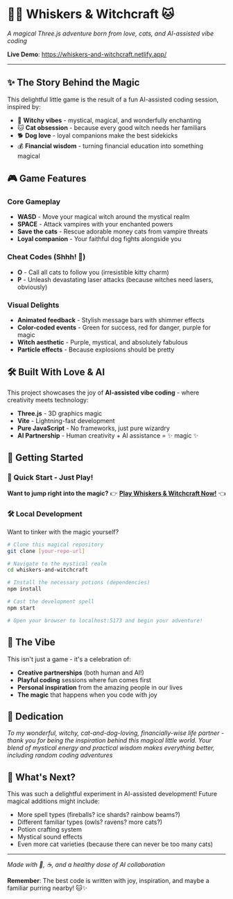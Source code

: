 # 🧙‍♀️ Whiskers & Witchcraft 🐱

*A magical Three.js adventure born from love, cats, and AI-assisted vibe coding*

**Live Demo**: https://whiskers-and-witchcraft.netlify.app/

---

## ✨ The Story Behind the Magic

This delightful little game is the result of a fun AI-assisted coding session, inspired by:
- 🔮 **Witchy vibes** - mystical, magical, and wonderfully enchanting
- 🐱 **Cat obsession** - because every good witch needs her familiars
- 🐕 **Dog love** - loyal companions make the best sidekicks
- 💰 **Financial wisdom** - turning financial education into something magical


## 🎮 Game Features

### Core Gameplay
- **WASD** - Move your magical witch around the mystical realm
- **SPACE** - Attack vampires with your enchanted powers
- **Save the cats** - Rescue adorable money cats from vampire threats
- **Loyal companion** - Your faithful dog fights alongside you

### Cheat Codes (Shhh! 🤫)
- **O** - Call all cats to follow you (irresistible kitty charm)
- **P** - Unleash devastating laser attacks (because witches need lasers, obviously)

### Visual Delights
- **Animated feedback** - Stylish message bars with shimmer effects
- **Color-coded events** - Green for success, red for danger, purple for magic
- **Witch aesthetic** - Purple, mystical, and absolutely fabulous
- **Particle effects** - Because explosions should be pretty

## 🛠️ Built With Love & AI

This project showcases the joy of **AI-assisted vibe coding** - where creativity meets technology:

- **Three.js** - 3D graphics magic
- **Vite** - Lightning-fast development
- **Pure JavaScript** - No frameworks, just pure wizardry
- **AI Partnership** - Human creativity + AI assistance = ✨ magic ✨

## 🚀 Getting Started

### 🎯 Quick Start - Just Play!
**Want to jump right into the magic?** 
👉 **[Play Whiskers & Witchcraft Now!](https://whiskers-and-witchcraft.netlify.app/)** 👈

### 🛠️ Local Development
Want to tinker with the magic yourself?

```bash
# Clone this magical repository
git clone [your-repo-url]

# Navigate to the mystical realm
cd whiskers-and-witchcraft

# Install the necessary potions (dependencies)
npm install

# Cast the development spell
npm start

# Open your browser to localhost:5173 and begin your adventure!
```

## 🎯 The Vibe

This isn't just a game - it's a celebration of:
- **Creative partnerships** (both human and AI!)
- **Playful coding** sessions where fun comes first
- **Personal inspiration** from the amazing people in our lives
- **The magic** that happens when you code with joy

## 💝 Dedication

*To my wonderful, witchy, cat-and-dog-loving, financially-wise life partner - thank you for being the inspiration behind this magical little world. Your blend of mystical energy and practical wisdom makes everything better, including random coding adventures*

## 🌟 What's Next?

This was such a delightful experiment in AI-assisted development! Future magical additions might include:
- More spell types (fireballs? ice shards? rainbow beams?)
- Different familiar types (owls? ravens? more cats?)
- Potion crafting system
- Mystical sound effects
- Even more cat varieties (because there can never be too many cats)

---

*Made with 💜, ☕, and a healthy dose of AI collaboration*

**Remember**: The best code is written with joy, inspiration, and maybe a familiar purring nearby! 🐱✨
